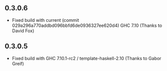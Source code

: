 ## 0.3.0.6

* Fixed build with current (commit 029a296a770addbd096bbfd6de0936327ee620d4) GHC 7.10 (Thanks to David Fox)

## 0.3.0.5

* Fixed build with GHC 7.10.1-rc2 / template-haskell-2.10 (Thanks to Gabor Greif)
